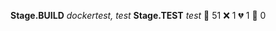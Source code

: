 **Stage.BUILD** _dockertest, test_ 
**Stage.TEST** _test_ 
:test_tube: 51 :x: 1 :broken_heart: 1 :see_no_evil: 0

